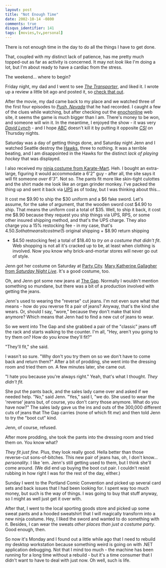 ```yaml
---
layout: post
title: "Not Enough Time"
date: 2002-10-14 -0800
comments: true
disqus_identifier: 141
tags: [movies,tv,personal]
---
```

There is not enough time in the day to do all the things I have to get
done.

 That, coupled with my distinct lack of patience, has me pretty much
topped-out as far as activity is concerned. It may not *look* like I'm
doing a lot, but I'm about ready to have a cardiac from the stress.

 The weekend... where to begin?

 Friday night, my dad and I went to see [*The
Transporter*](http://us.imdb.com/Title?0293662), and liked it. I wrote
up a review a little bit ago and posted it, so [check that
out](/archive/2002/10/14/review-the-transporter.aspx).

 After the movie, my dad came back to my place and we watched three of
the first four episodes to [*Push,
Nevada*](http://abc.abcnews.go.com/primetime/push/index.html) that he
had recorded. I caught a few of the clues while watching, but after
checking out the [enochonline](http://www.enochonline.com/) web site, it
seems the game is much bigger than I am. There's money to be won, and
someone will win it. In the meantime, I enjoyed the show - it was very
[*David Lynch*](http://us.imdb.com/Name?Lynch,+David) - and I hope
[ABC](http://abc.abcnews.go.com/) doesn't kill it by putting it opposite
[*CSI*](http://www.cbs.com/primetime/csi/) on Thursday nights.

 Saturday was a day of getting things done, and Saturday night Jenn and
I watched Seattle destroy the [Hawks](http://www.winterhawks.com), three
to nothing. It was a terrible beating, and I am disappointed in the
Hawks for the distinct *lack of playing hockey* that was displayed.

 I also received my [ninja costume from
Karate-Mart](http://www.karate-mart.com/ninjauniform.html). Heh. I
bought an extra-large, figuring it would accommodate a 6'2" guy - after
all, the site says it will fit someone *over 6'3"*. Not so. The pants
fit more like skin-tight culottes and the shirt made me look like an
organ grinder monkey. I've packed the thing up and sent it back via
[UPS](http://www.ups.com) as of today, but I was thinking about this...

 It cost me $9.90 to ship the $30 uniform and a $6 fake sword. Let's
assume, for the sake of argument, that the wooden sword cost $4.90 to
ship. That means the uniform cost a total of $35. Well, to ship it
back, it cost me $8.90 because they request you ship things via UPS,
RPS, or some other insured shipping method, and that's the UPS charge.
They also charge you a 15% restocking fee - in my case, that's $4.50.
So that means it cost me ($5 original shipping + $8.90 return shipping
+ $4.50 restocking fee) a total of $18.40 to *try on a costume that
didn't fit*. Web shopping is not all it's cracked up to be, at least
when clothing is involved. Now you know why brick-and-mortar stores will
never go out of style.

 Jenn got her costume on Saturday at [Party
City](http://www.partycity.com/). [Mary Katherine Gallagher from
*Saturday Night
Live*](http://shop.store.yahoo.com/halloweenexpo/markatgalcos.html).
It's a good costume, too.

 Oh, and Jenn got some new jeans at [The Gap](http://www.gap.com/).
Normally I wouldn't mention something so mundane, but there was a bit of
a production involved with getting the jeans.

 Jenn's used to wearing the "reverse" cut jeans. I'm not even sure what
that means - how do you reverse fit a pair of jeans? Anyway, that's the
kind she wears. Or, should I say, "wore," because they don't make that
kind anymore? Which means that Jenn had to find a new cut of jeans to
wear.

 So we went into The Gap and she grabbed a pair of the "classic" jeans
off the rack and starts walking to the counter. I'm all, "Hey, aren't
you going to try them on? How do you know they'll fit?"

 "They'll fit," she said.

 I wasn't so sure. "Why don't you try them on so we don't have to come
back and return them?" After a bit of prodding, she went into the
dressing room and tried them on. A few minutes later, she came out.

 "I hate you because you're always right." Yeah, that's what I thought.
*They didn't fit.*

 She put the pants back, and the sales lady came over and asked if we
needed help. "No," said Jenn. "Yes," said I, "we do. She used to wear
the 'reverse' jeans but, of course, you don't carry those anymore. What
do you have now?" The sales lady gave us the ins and outs of the 300,000
different cuts of jeans that The Gap carries (none of which fit *me*)
and then told Jenn to try the "boot cut" kind.

 Jenn, of course, refused.

 After more prodding, she took the pants into the dressing room and
tried them on. You know what?

 *They fit just fine.* Plus, they look really good. Hella better than
those reverse-cut sons-of-bitches. This new pair of jeans has, oh, I
don't know... *personality*. I like 'em. Jenn's still getting used to
them, but I think she'll come around. (We did end up buying the boot cut
pair. I couldn't resist rubbing in how right I was for the rest of the
day, either.)

 Sunday I went to the Portland Comic Convention and picked up several
card sets and back issues that I had been looking for. I spent way too
much money, but such is the way of things. I was going to buy that stuff
anyway, so I might as well just get it over with.

 After that, I went to the local sporting goods store and picked up some
sweat pants and a hooded sweatshirt that I will magically transform into
a new ninja costume. Hey, I liked the sword and wanted to do something
with it. Besides, I can wear the sweats *other places than just a
costume party*. Good enough, then.

 So now it's Monday and I found out a little while ago that I need to
rebuild my desktop workstation because something weird is going on with
.NET application debugging. Not that I mind too much - the machine has
been running for a long time without a rebuild - but it's a time
consumer that I didn't want to have to deal with just now. Oh well, such
is life.
